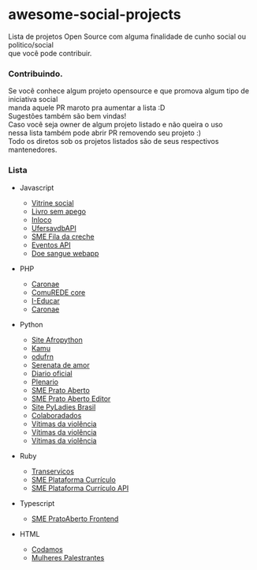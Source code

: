 # awesome-social-projects  
Lista de projetos Open Source com alguma finalidade de cunho social ou politico/social  
que você pode contribuir.


### Contribuindo.  
Se você conhece algum projeto opensource e que promova algum tipo de iniciativa social  
manda aquele PR maroto pra aumentar a lista :D  
Sugestões também são bem vindas!   
Caso você seja owner de algum projeto listado e não queira o uso  
nessa lista também pode abrir PR removendo seu projeto :)  
Todo os diretos sob os projetos listados são de seus respectivos mantenedores.  



### Lista

- Javascript  
  - [Vitrine social](https://github.com/Coderockr/vitrine-social)
  - [Livro sem apego](https://github.com/mtsalcova/livro-sem-apego)
  - [Inloco](https://github.com/MinisterioPublicoRJ/inloco)
  - [UfersavdbAPI](https://github.com/UFERSA-Vai-de-Bike/ufersavdbAPI)
  - [SME Fila da creche](https://github.com/prefeiturasp/SME-FilaDaCreche)
  - [Eventos API](https://github.com/frontendbr/eventos-api)
  - [Doe sangue webapp](https://github.com/givebloodorg/doesangue-webapp)

- PHP
  - [Caronae](https://github.com/caronae/caronae-backend)
  - [ComuREDE core](https://github.com/comuREDE/core)
  - [I-Educar](https://github.com/portabilis/i-educar)
  - [Caronae](https://github.com/caronae/caronae-backend)
  
- Python
  - [Site Afropython](https://github.com/AfroPython/afropython-site)
  - [Kamu](https://github.com/ayr-ton/kamu)
  - [odufrn](https://github.com/odufrn/odufrn-api-py)
  - [Serenata de amor](https://github.com/okfn-brasil/serenata-de-amor)
  - [Diario oficial](https://github.com/okfn-brasil/diario-oficial)
  - [Plenario](https://github.com/plenario/plenario)
  - [SME Prato Aberto](https://github.com/prefeiturasp/SME-PratoAberto-API)
  - [SME Prato Aberto Editor](https://github.com/prefeiturasp/SME-PratoAberto-Editor)
  - [Site PyLadies Brasil](https://github.com/pyladies-brazil/br-pyladies-pelican)
  - [Colaboradados](https://github.com/colaboradados)
  - [Vítimas da violência](https://github.com/okfn-brasil/vitimas-da-intolerancia)
  - [Vítimas da violência](https://github.com/okfn-brasil/vitimas-da-intolerancia)
  - [Vítimas da violência](https://github.com/okfn-brasil/vitimas-da-intolerancia)

- Ruby
  - [Transervicos](https://github.com/juuh42dias/transervicos)
  - [SME Plataforma Currículo](https://github.com/prefeiturasp/SME-plataforma-curriculo)
  - [SME Plataforma Currículo API](https://github.com/prefeiturasp/SME-plataforma-curriculo-API)

- Typescript
  - [SME PratoAberto Frontend](https://github.com/prefeiturasp/SME-PratoAberto-Frontend)

- HTML
  - [Codamos](https://github.com/codamos/codamos.github.io/)
  - [Mulheres Palestrantes](https://github.com/insideoutprojectbr/mulheres-palestrantes)


  
  
  
